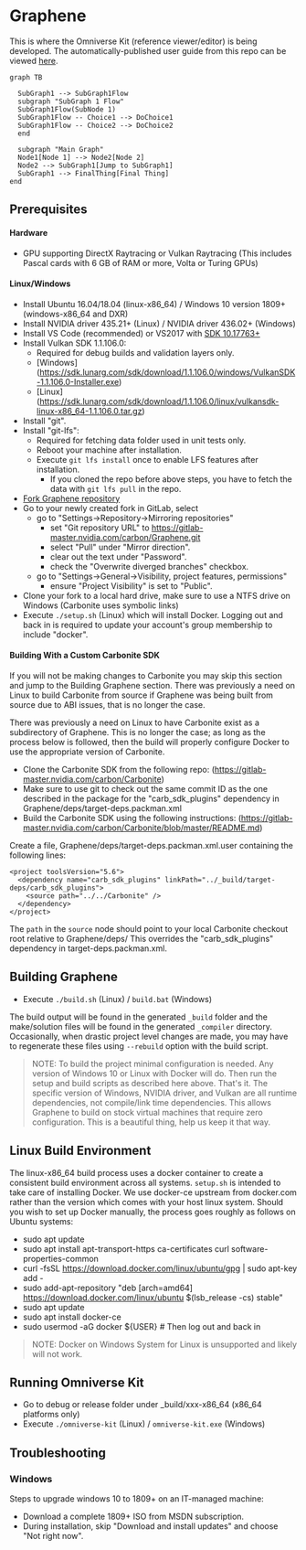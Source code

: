 # Graphene
This is where the Omniverse Kit (reference viewer/editor) is being developed. The automatically-published user guide from this repo can be viewed 
[here](https://carbon.gitlab-master-pages.nvidia.com/Graphene/).


```mermaid
graph TB

  SubGraph1 --> SubGraph1Flow
  subgraph "SubGraph 1 Flow"
  SubGraph1Flow(SubNode 1)
  SubGraph1Flow -- Choice1 --> DoChoice1
  SubGraph1Flow -- Choice2 --> DoChoice2
  end

  subgraph "Main Graph"
  Node1[Node 1] --> Node2[Node 2]
  Node2 --> SubGraph1[Jump to SubGraph1]
  SubGraph1 --> FinalThing[Final Thing]
end
```


## Prerequisites
#### Hardware
- GPU supporting DirectX Raytracing or Vulkan Raytracing (This includes Pascal cards with 6 GB of RAM or more, Volta or Turing GPUs)

#### Linux/Windows
- Install Ubuntu 16.04/18.04 (linux-x86_64) / Windows 10 version 1809+ (windows-x86_64 and DXR)
- Install NVIDIA driver 435.21+ (Linux) / NVIDIA driver 436.02+ (Windows)
- Install VS Code (recommended) or VS2017 with [SDK 10.17763+](https://go.microsoft.com/fwlink/?LinkID=2023014)
- Install Vulkan SDK 1.1.106.0:
    * Required for debug builds and validation layers only.
    * [Windows] (https://sdk.lunarg.com/sdk/download/1.1.106.0/windows/VulkanSDK-1.1.106.0-Installer.exe)
    * [Linux] (https://sdk.lunarg.com/sdk/download/1.1.106.0/linux/vulkansdk-linux-x86_64-1.1.106.0.tar.gz)
- Install "git".
- Install "git-lfs":
    * Required for fetching data folder used in unit tests only.
    * Reboot your machine after installation.
    * Execute `git lfs install` once to enable LFS features after installation.
        * If you cloned the repo before above steps, you have to fetch the data with `git lfs pull` in the repo.
- [Fork Graphene repository](https://gitlab-master.nvidia.com/carbon/Graphene/forks/new)
- Go to your newly created fork in GitLab, select
    * go to "Settings->Repository->Mirroring repositories"
        * set "Git repository URL" to https://gitlab-master.nvidia.com/carbon/Graphene.git
        * select "Pull" under "Mirror direction".
        * clear out the text under "Password".
        * check the "Overwrite diverged branches" checkbox.
    * go to "Settings->General->Visibility, project features, permissions"
        * ensure "Project Visibility" is set to "Public".
- Clone your fork to a local hard drive, make sure to use a NTFS drive on Windows (Carbonite uses symbolic links)
- Execute `./setup.sh` (Linux) which will install Docker. Logging out and back
  in is required to update your account's group membership to include "docker".

#### Building With a Custom Carbonite SDK

If you will not be making changes to Carbonite you may skip this section and
jump to the Building Graphene section. There was previously a need on Linux to
build Carbonite from source if Graphene was being built from source due to ABI
issues, that is no longer the case.

There was previously a need on Linux to have Carbonite exist as a subdirectory
of Graphene. This is no longer the case; as long as the process below is 
followed, then the build will properly configure Docker to use the appropriate
version of Carbonite.

- Clone the Carbonite SDK from the following repo:
(https://gitlab-master.nvidia.com/carbon/Carbonite)
- Make sure to use git to check out the same commit ID as the one described in the package for the "carb_sdk_plugins" dependency in Graphene/deps/target-deps.packman.xml
- Build the Carbonite SDK using the following instructions:
(https://gitlab-master.nvidia.com/carbon/Carbonite/blob/master/README.md)

Create a file, Graphene/deps/target-deps.packman.xml.user containing the following lines:

```
<project toolsVersion="5.6">
  <dependency name="carb_sdk_plugins" linkPath="../_build/target-deps/carb_sdk_plugins">
    <source path="../../Carbonite" />
  </dependency>
</project>
```

The `path` in the `source` node should point to your local Carbonite checkout root relative to Graphene/deps/
This overrides the "carb_sdk_plugins" dependency in target-deps.packman.xml.

## Building Graphene

- Execute `./build.sh` (Linux) / `build.bat` (Windows)

The build output will be found in the generated
`_build` folder and the make/solution files will be found in the generated `_compiler` directory. Occasionally, when
drastic project level changes are made, you may have to regenerate these files using `--rebuild` option with the build
script.

> NOTE: To build the project minimal configuration is needed. Any version of Windows 10 or Linux with Docker will do. Then
run the setup and build scripts as described here above. That's it. The specific version of Windows, NVIDIA driver,
and Vulkan are all runtime dependencies, not compile/link time dependencies. This allows Graphene to build on stock
virtual machines that require zero configuration. This is a beautiful thing, help us keep it that way.

## Linux Build Environment

The linux-x86_64 build process uses a docker container to create a consistent
build environment across all systems. `setup.sh` is intended to take care of
installing Docker. We use docker-ce upstream from docker.com rather than the
version which comes with your host linux system.  Should you wish to set up
Docker manually, the process goes roughly as follows on Ubuntu systems:

- sudo apt update
- sudo apt install apt-transport-https ca-certificates curl software-properties-common
- curl -fsSL https://download.docker.com/linux/ubuntu/gpg | sudo apt-key add -
- sudo add-apt-repository "deb [arch=amd64] https://download.docker.com/linux/ubuntu $(lsb_release -cs) stable"
- sudo apt update
- sudo apt install docker-ce
- sudo usermod -aG docker ${USER} # Then log out and back in

> NOTE: Docker on Windows System for Linux is unsupported and likely will not work.

## Running Omniverse Kit

- Go to debug or release folder under _build/xxx-x86_64 (x86_64 platforms only)
- Execute `./omniverse-kit` (Linux) / `omniverse-kit.exe` (Windows)

## Troubleshooting

### Windows
Steps to upgrade windows 10 to 1809+ on an IT-managed machine:
- Download a complete 1809+ ISO from MSDN subscription.
- During installation, skip "Download and install updates" and choose "Not right now".

